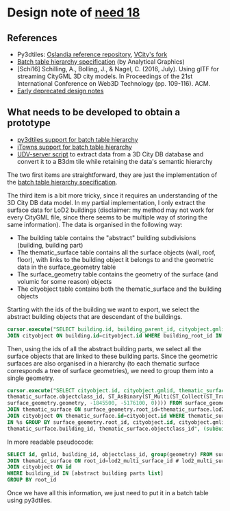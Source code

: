 # Design note of [need 18](https://github.com/MEPP-team/RICT/blob/master/Doc/Devel/Needs/Need018.md)

## References
 * Py3dtiles: [Oslandia reference repository](https://github.com/Oslandia/py3dtiles), [VCity's fork](https://github.com/MEPP-team/py3dtiles)
 * [Batch table hierarchy specification](https://github.com/AnalyticalGraphicsInc/3d-tiles/blob/master/TileFormats/BatchTable/README.md#hierarchy) (by Analytical Graphics)
 * [Schi16] Schilling, A., Bolling, J., & Nagel, C. (2016, July). Using glTF for streaming CityGML 3D city models. In Proceedings of the 21st International Conference on Web3D Technology (pp. 109-116). ACM.
 * [Early deprecated design notes](DesignNote018-Early_notes.md)

## What needs to be developed to obtain a prototype
* [py3dtiles support for batch table hierarchy](https://github.com/Jeremy-Gaillard/py3dtiles/tree/bt_hierarchy)
* [iTowns support for batch table hierarchy](https://github.com/iTowns/itowns/tree/batchtable_hierarchy)
* [UDV-server script](https://github.com/MEPP-team/UDV-server/blob/semantic_hierarchy/ExtractCityData/extract_city_semantic.py) to extract data from a 3D City DB database and convert it to a B3dm tile while retaining the data's semantic hierarchy

The two first items are straightforward, they are just the implementation of the [batch table hierarchy specification](https://github.com/AnalyticalGraphicsInc/3d-tiles/blob/master/TileFormats/BatchTable/README.md#hierarchy).

The third item is a bit more tricky, since it requires an understanding of the 3D City DB data model. In my partial implementation, I only extract the surface data for LoD2 buildings (disclaimer: my method may not work for every CityGML file, since there seems to be multiple way of storing the same information). The data is organised in the following way:
* The building table contains the "abstract" building subdivisions (building, building part)
* The thematic_surface table contains all the surface objects (wall, roof, floor), with links to the building object it belongs to and the geometric data in the surface_geometry table
* The surface_geometry table contains the geometry of the surface (and volumic for some reason) objects
* The cityobject table contains both the thematic_surface and the building objects

Starting with the ids of the building we want to export, we select the abstract building objects that are descendant of the buildings.
```sql
cursor.execute("SELECT building.id, building_parent_id, cityobject.gmlid, cityobject.objectclass_id FROM building
JOIN cityobject ON building.id=cityobject.id WHERE building_root_id IN %s", (buildingIds,))
```
Then, using the ids of all the abstract building parts, we select all the surface objects that are linked to these building parts. Since the geometric surfaces are also organised in a hierarchy (to each thematic surface corresponds a tree of surface geometries), we need to group them into a single geometry.
```sql
cursor.execute("SELECT cityobject.id, cityobject.gmlid, thematic_surface.building_id,
thematic_surface.objectclass_id, ST_AsBinary(ST_Multi(ST_Collect(ST_Translate(
surface_geometry.geometry, -1845500, -5176100, 0)))) FROM surface_geometry
JOIN thematic_surface ON surface_geometry.root_id=thematic_surface.lod2_multi_surface_id
JOIN cityobject ON thematic_surface.id=cityobject.id WHERE thematic_surface.building_id
IN %s GROUP BY surface_geometry.root_id, cityobject.id, cityobject.gmlid,
thematic_surface.building_id, thematic_surface.objectclass_id", (subBuildingIds,))
```
In more readable pseudocode: 
```sql
SELECT id, gmlid, building_id, objectclass_id, group(geometry) FROM surface_geometry 
JOIN thematic_surface ON root_id=lod2_multi_surface_id # lod2_multi_surface_id only points on the root of the geometry tree
JOIN cityobject ON id
WHERE building_id IN [abstract building parts list]
GROUP BY root_id
```
Once we have all this information, we just need to put it in a batch table using py3dtiles.
